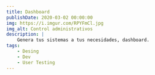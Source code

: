 ```yaml
---
title: Dashboard
publishDate: 2020-03-02 00:00:00
img: https://i.imgur.com/RPYFmCl.jpg
img_alt: Control administrativos
description: | 
    Genera tus sistemas a tus necesidades, dashboard.
tags:
    - Desing
    - Dev
    - User Testing
---
```

